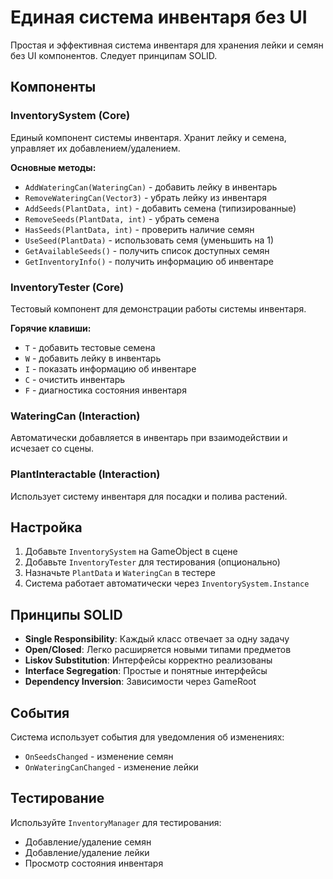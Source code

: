 # Единая система инвентаря без UI

Простая и эффективная система инвентаря для хранения лейки и семян без UI компонентов. Следует принципам SOLID.

## Компоненты

### InventorySystem (Core)
Единый компонент системы инвентаря. Хранит лейку и семена, управляет их добавлением/удалением.

**Основные методы:**
- `AddWateringCan(WateringCan)` - добавить лейку в инвентарь
- `RemoveWateringCan(Vector3)` - убрать лейку из инвентаря
- `AddSeeds(PlantData, int)` - добавить семена (типизированные)
- `RemoveSeeds(PlantData, int)` - убрать семена
- `HasSeeds(PlantData, int)` - проверить наличие семян
- `UseSeed(PlantData)` - использовать семя (уменьшить на 1)
- `GetAvailableSeeds()` - получить список доступных семян
- `GetInventoryInfo()` - получить информацию об инвентаре

### InventoryTester (Core)
Тестовый компонент для демонстрации работы системы инвентаря.

**Горячие клавиши:**
- `T` - добавить тестовые семена
- `W` - добавить лейку в инвентарь
- `I` - показать информацию об инвентаре
- `C` - очистить инвентарь
- `F` - диагностика состояния инвентаря

### WateringCan (Interaction)
Автоматически добавляется в инвентарь при взаимодействии и исчезает со сцены.

### PlantInteractable (Interaction)
Использует систему инвентаря для посадки и полива растений.

## Настройка

1. Добавьте `InventorySystem` на GameObject в сцене
2. Добавьте `InventoryTester` для тестирования (опционально)
3. Назначьте `PlantData` и `WateringCan` в тестере
4. Система работает автоматически через `InventorySystem.Instance`

## Принципы SOLID

- **Single Responsibility**: Каждый класс отвечает за одну задачу
- **Open/Closed**: Легко расширяется новыми типами предметов
- **Liskov Substitution**: Интерфейсы корректно реализованы
- **Interface Segregation**: Простые и понятные интерфейсы
- **Dependency Inversion**: Зависимости через GameRoot

## События

Система использует события для уведомления об изменениях:
- `OnSeedsChanged` - изменение семян
- `OnWateringCanChanged` - изменение лейки

## Тестирование

Используйте `InventoryManager` для тестирования:
- Добавление/удаление семян
- Добавление/удаление лейки
- Просмотр состояния инвентаря
